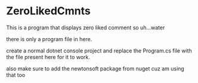# ZeroLikedCmnts
This is a program that displays zero liked comment so uh...water


there is only a program file in here.

create a normal dotnet console project and replace the Program.cs file with the file present here for it to work.

also make sure to add the newtonsoft package from nuget cuz am using that too
